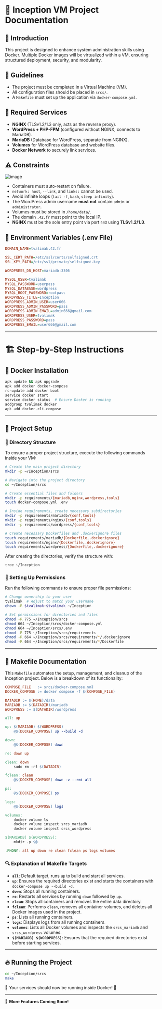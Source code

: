 # 🚀 Inception VM Project Documentation

## 📌 Introduction
This project is designed to enhance system administration skills using Docker. Multiple Docker images will be virtualized within a VM, ensuring structured deployment, security, and modularity.

## 📜 Guidelines
- The project must be completed in a Virtual Machine (VM).
- All configuration files should be placed in `srcs/`.
- A `Makefile` must set up the application via `docker-compose.yml`.

## 🔧 Required Services
- **NGINX** (TLSv1.2/1.3 only, acts as the reverse proxy).
- **WordPress + PHP-FPM** (configured without NGINX, connects to MariaDB).
- **MariaDB** (Database for WordPress, separate from NGINX).
- **Volumes** for WordPress database and website files.
- **Docker Network** to securely link services.

## ⚠️ Constraints

![image](https://github.com/user-attachments/assets/9f46df6c-969c-45f8-a8d9-3c3f7aef9400)

- Containers must auto-restart on failure.
- `network: host`, `--link`, and `links:` cannot be used.
- Avoid infinite loops (`tail -f`, `bash`, `sleep infinity`).
- The WordPress admin username **must not** contain `admin` or `administrator`.
- Volumes must be stored in `/home/data/`.
- The domain `.42.fr` must point to the local IP.
- **NGINX** must be the sole entry point via port `443` using **TLSv1.2/1.3**.

## 🔑 Environment Variables (.env File)
```ini
DOMAIN_NAME=tvalimak.42.fr

SSL_CERT_PATH=/etc/ssl/certs/selfsigned.crt
SSL_KEY_PATH=/etc/ssl/private/selfsigned.key

WORDPRESS_DB_HOST=mariadb:3306

MYSQL_USER=tvalimak
MYSQL_PASSWORD=userpass
MYSQL_DATABASE=wordpress
MYSQL_ROOT_PASSWORD=rootpass
WORDPRESS_TITLE=Inception
WORDPRESS_ADMIN_USER=user666
WORDPRESS_ADMIN_PASSWORD=pass
WORDPRESS_ADMIN_EMAIL=admin666@gmail.com
WORDPRESS_USER=tvalimak
WORDPRESS_PASSWORD=pass
WORDPRESS_EMAIL=user666@gmail.com
```

---

# 🏗 Step-by-Step Instructions

## 🐳 Docker Installation
```sh
apk update && apk upgrade
apk add docker docker-compose
rc-update add docker boot
service docker start
service docker status  # Ensure Docker is running
addgroup tvalimak docker
apk add docker-cli-compose
```

---

## 📂 Project Setup
### 📌 Directory Structure
To ensure a proper project structure, execute the following commands inside your VM:

```sh
# Create the main project directory
mkdir -p ~/Inception/srcs

# Navigate into the project directory
cd ~/Inception/srcs

# Create essential files and folders
mkdir -p requirements/{mariadb,nginx,wordpress,tools}
touch docker-compose.yml .env

# Inside requirements, create necessary subdirectories
mkdir -p requirements/mariadb/{conf,tools}
mkdir -p requirements/nginx/{conf,tools}
mkdir -p requirements/wordpress/{conf,tools}

# Create necessary Dockerfiles and .dockerignore files
touch requirements/mariadb/{Dockerfile,.dockerignore}
touch requirements/nginx/{Dockerfile,.dockerignore}
touch requirements/wordpress/{Dockerfile,.dockerignore}
```

After creating the directories, verify the structure with:
```sh
tree ~/Inception
```

### 🔑 Setting Up Permissions
Run the following commands to ensure proper file permissions:
```sh
# Change ownership to your user
tvalimak  # Adjust to match your username
chown -R $tvalimak:$tvalimak ~/Inception

# Set permissions for directories and files
chmod -R 775 ~/Inception/srcs
chmod 664 ~/Inception/srcs/docker-compose.yml
chmod 664 ~/Inception/srcs/.env
chmod -R 775 ~/Inception/srcs/requirements
chmod -R 664 ~/Inception/srcs/requirements/*/.dockerignore
chmod -R 664 ~/Inception/srcs/requirements/*/Dockerfile
```

---

## 📄 Makefile Documentation
This `Makefile` automates the setup, management, and cleanup of the Inception project. Below is a breakdown of its functionality:

```makefile
COMPOSE_FILE   := srcs/docker-compose.yml
DOCKER_COMPOSE := docker compose -f $(COMPOSE_FILE)

DATADIR := $(HOME)/data
MARIADB := $(DATADIR)/mariadb
WORDPRESS := $(DATADIR)/wordpress

all: up

up: $(MARIADB) $(WORDPRESS)
	@$(DOCKER_COMPOSE) up --build -d

down:
	@$(DOCKER_COMPOSE) down

re: down up

clean: down
	sudo rm -rf $(DATADIR)

fclean: clean
	@$(DOCKER_COMPOSE) down -v --rmi all

ps:
	@$(DOCKER_COMPOSE) ps

logs:
	@$(DOCKER_COMPOSE) logs

volumes:
	docker volume ls
	docker volume inspect srcs_mariadb
	docker volume inspect srcs_wordpress

$(MARIADB) $(WORDPRESS):
	mkdir -p $@

.PHONY: all up down re clean fclean ps logs volumes
```

### 🔍 Explanation of Makefile Targets
- **`all`**: Default target, runs `up` to build and start all services.
- **`up`**: Ensures the required directories exist and starts the containers with `docker-compose up --build -d`.
- **`down`**: Stops all running containers.
- **`re`**: Restarts all services by running `down` followed by `up`.
- **`clean`**: Stops all containers and removes the entire data directory.
- **`fclean`**: Performs `clean`, removes all container volumes, and deletes all Docker images used in the project.
- **`ps`**: Lists all running containers.
- **`logs`**: Displays logs from all running containers.
- **`volumes`**: Lists all Docker volumes and inspects the `srcs_mariadb` and `srcs_wordpress` volumes.
- **`$(MARIADB) $(WORDPRESS)`**: Ensures that the required directories exist before starting services.

---

## 🔥 Running the Project
```sh
cd ~/Inception/srcs
make
```
🚀 Your services should now be running inside Docker! 🎉

---

📢 **More Features Coming Soon!**
